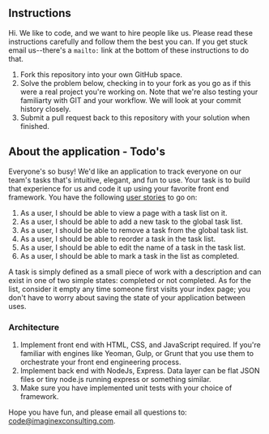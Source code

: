 ## Instructions

Hi. We like to code, and we want to hire people like us. Please read these instructions carefully and follow them the best you can. If you get stuck email us--there's a ```mailto:``` link at the bottom of these instructions to do that.

1. Fork this repository into your own GitHub space.
2. Solve the problem below, checking in to your fork as you go as if this were a real project you're working on. Note that we're also testing your familiarty with GIT and your workflow. We will look at your commit history closely.
3. Submit a pull request back to this repository with your solution when finished.

## About the application - Todo's

Everyone's so busy! We'd like an application to track everyone on our team's tasks that's intuitive, elegant, and fun to use. Your task is to build that experience for us and code it up using your favorite front end framework. You have the following [user stories](https://www.mountaingoatsoftware.com/agile/user-stories) to go on:

1. As a user, I should be able to view a page with a task list on it.
2. As a user, I should be able to add a new task to the global task list.
3. As a user, I should be able to remove a task from the global task list.
4. As a user, I should be able to reorder a task in the task list.
5. As a user, I should be able to edit the name of a task in the task list.
6. As a user, I should be able to mark a task in the list as completed.

A task is simply defined as a small piece of work with a description and can exist in one of two simple states: completed or not completed. As for the list, consider it empty any time someone first visits your index page; you don't have to worry about saving the state of your application between uses.

### Architecture

1. Implement front end with HTML, CSS, and JavaScript required. If you're familiar with engines like Yeoman, Gulp, or Grunt that you use them to orchestrate your front end engineering process.
2. Implement back end with NodeJs, Express. Data layer can be flat JSON files or tiny node.js running express or something similar.
3. Make sure you have implemented unit tests with your choice of framework.


Hope you have fun, and please email all questions to: code@imaginexconsulting.com.